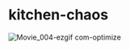 # kitchen-chaos
 
![Movie_004-ezgif com-optimize](https://github.com/tewodros18/kitchen-chaos/assets/58773098/1dd1ced9-0470-4c37-a81f-e89be91b9517)
